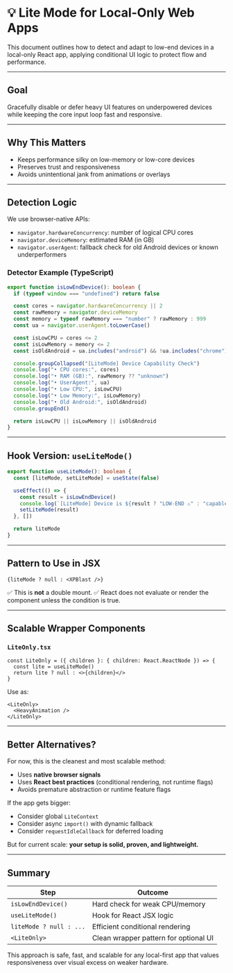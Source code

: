 # 💡 Lite Mode for Local-Only Web Apps

This document outlines how to detect and adapt to low-end devices in a local-only React app, applying conditional UI logic to protect flow and performance.

---

## Goal

Gracefully disable or defer heavy UI features on underpowered devices while keeping the core input loop fast and responsive.

---

## Why This Matters

* Keeps performance silky on low-memory or low-core devices
* Preserves trust and responsiveness
* Avoids unintentional jank from animations or overlays

---

## Detection Logic

We use browser-native APIs:

* `navigator.hardwareConcurrency`: number of logical CPU cores
* `navigator.deviceMemory`: estimated RAM (in GB)
* `navigator.userAgent`: fallback check for old Android devices or known underperformers

### Detector Example (TypeScript)

```ts
export function isLowEndDevice(): boolean {
  if (typeof window === "undefined") return false

  const cores = navigator.hardwareConcurrency || 2
  const rawMemory = navigator.deviceMemory
  const memory = typeof rawMemory === "number" ? rawMemory : 999
  const ua = navigator.userAgent.toLowerCase()

  const isLowCPU = cores <= 2
  const isLowMemory = memory <= 2
  const isOldAndroid = ua.includes("android") && !ua.includes("chrome")

  console.groupCollapsed("[LiteMode] Device Capability Check")
  console.log("• CPU cores:", cores)
  console.log("• RAM (GB):", rawMemory ?? "unknown")
  console.log("• UserAgent:", ua)
  console.log("• Low CPU:", isLowCPU)
  console.log("• Low Memory:", isLowMemory)
  console.log("• Old Android:", isOldAndroid)
  console.groupEnd()

  return isLowCPU || isLowMemory || isOldAndroid
}
```

---

## Hook Version: `useLiteMode()`

```ts
export function useLiteMode(): boolean {
  const [liteMode, setLiteMode] = useState(false)

  useEffect(() => {
    const result = isLowEndDevice()
    console.log(`[LiteMode] Device is ${result ? "LOW-END ⚠️" : "capable ✅"}`)
    setLiteMode(result)
  }, [])

  return liteMode
}
```

---

## Pattern to Use in JSX

```tsx
{liteMode ? null : <XPBlast />}
```

✅ This is **not** a double mount.
✅ React does not evaluate or render the component unless the condition is true.

---

## Scalable Wrapper Components

### `LiteOnly.tsx`

```tsx
const LiteOnly = ({ children }: { children: React.ReactNode }) => {
  const lite = useLiteMode()
  return lite ? null : <>{children}</>
}
```

Use as:

```tsx
<LiteOnly>
  <HeavyAnimation />
</LiteOnly>
```

---

## Better Alternatives?

For now, this is the cleanest and most scalable method:

* Uses **native browser signals**
* Uses **React best practices** (conditional rendering, not runtime flags)
* Avoids premature abstraction or runtime feature flags

If the app gets bigger:

* Consider global `LiteContext`
* Consider async `import()` with dynamic fallback
* Consider `requestIdleCallback` for deferred loading

But for current scale: **your setup is solid, proven, and lightweight.**

---

## Summary

| Step                    | Outcome                               |
| ----------------------- | ------------------------------------- |
| `isLowEndDevice()`      | Hard check for weak CPU/memory        |
| `useLiteMode()`         | Hook for React JSX logic              |
| `liteMode ? null : ...` | Efficient conditional rendering       |
| `<LiteOnly>`            | Clean wrapper pattern for optional UI |

This approach is safe, fast, and scalable for any local-first app that values responsiveness over visual excess on weaker hardware.
